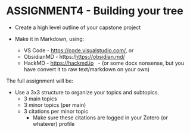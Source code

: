 # ASSIGNMENT4 - Building your tree

- Create a high level outline of your capstone project

- Make it in Markdown, using:
  - VS Code - https://code.visualstudio.com/, or 
  - ObsidianMD -  https:/https://obsidian.md/   
  - HackMD - https://hackmd.io
  - (or some docx nonsense, but you have convert it to raw text/markdown on your own)
 

The full assignment will be:

- Use a 3x3 structure to organize your topics and subtopics.
  - 3 main topics
  - 3 minor topics (per main)
  - 3 citations per minor topic
    - Make sure these citations are logged in your Zotero (or whatever) profile

